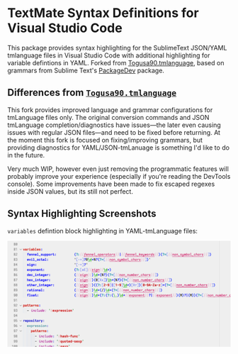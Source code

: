 # TextMate Syntax Definitions for Visual Studio Code

This package provides syntax highlighting for the SublimeText JSON/YAML tmlanguage files in Visual Studio Code with additional highlighting for variable defintions in YAML. Forked from [Togusa90.tmlanguage](https://github.com/Togusa09/vscode-tmlanguage), based on grammars from Sublime Text's [PackageDev](https://github.com/SublimeText/PackageDev) package.

## Differences from <code>[Togusa90.tmlanguage](https://github.com/Togusa09/vscode-tmlanguage)</code>

This fork provides improved language and grammar configurations for tmLanguage files only. The original conversion commands and JSON tmLanguage completion/diagnostics have issues—the later even causing issues with regular JSON files—and need to be fixed before returning. At the moment this fork is focused on fixing/improving grammars, but providing diagnostics for YAML/JSON-tmLanuage is something I'd like to do in the future.

Very much WIP, however even just removing the programmatic features will probably improve your experience (especially if you're reading the DevTools console). Some improvements have been made to fix escaped regexes inside JSON values, but its still not perfect.

## Syntax Highlighting Screenshots

`variables` defintion block highlighting in YAML-tmLanguage files:

![YAML-tmLanguage Variables](/images/yaml-variable-definitions-00.png)
